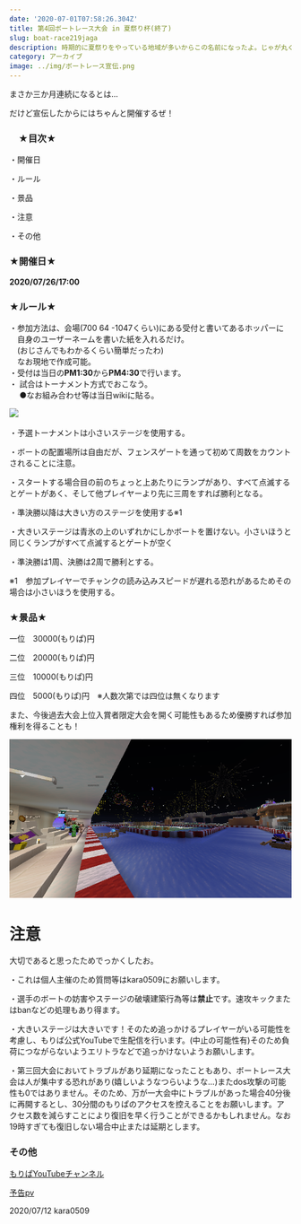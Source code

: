 ```yaml
---
date: '2020-07-01T07:58:26.304Z'
title: 第4回ボートレース大会 in 夏祭り杯(終了)
slug: boat-race219jaga
description: 時期的に夏祭りをやっている地域が多いからこの名前になったよ。じゃが丸くんアイスは作るか知らん。
category: アーカイブ
image: ../img/ボートレース宣伝.png
---
```

まさか三か月連続になるとは...

だけど宣伝したからにはちゃんと開催するぜ！

### 　**★目次★**

・開催日

・ルール

・景品

・注意

・その他

### ★開催日★

**2020/07/26/17:00**

### ★ルール★

  
・参加方法は、会場(700 64 -1047くらい)にある受付と書いてあるホッパーに  
　自身のユーザーネームを書いた紙を入れるだけ。  
　(おじさんでもわかるくらい簡単だったわ)  
　なお現地で作成可能。  
・受付は当日の**PM1:30**から**PM4:30**で行います。  
・ 試合はトーナメント方式でおこなう。  
　
●なお組み合わせ等は当日wikiに貼る。

![](/img/第四回ボートレース　リーグ.png)

・予選トーナメントは小さいステージを使用する。

・ボートの配置場所は自由だが、フェンスゲートを通って初めて周数をカウントされることに注意。

・スタートする場合目の前のちょっと上あたりにランプがあり、すべて点滅するとゲートがあく、そして他プレイヤーより先に三周をすれば勝利となる。

・準決勝以降は大きい方のステージを使用する※1

・大きいステージは青氷の上のいずれかにしかボートを置けない。小さいほうと同じくランプがすべて点滅するとゲートが空く

・準決勝は1周、決勝は2周で勝利とする。

※1　参加プレイヤーでチャンクの読み込みスピードが遅れる恐れがあるためその場合は小さいほうを使用する。

### ★景品★

一位　30000(もりぱ)円

二位　20000(もりぱ)円

三位　10000(もりぱ)円

四位　5000(もりぱ)円　※人数次第では四位は無くなります

また、今後過去大会上位入賞者限定大会を開く可能性もあるため優勝すれば参加権利を得ることも！

![](/img/2020-04-05_17.57.05.png)

# **注意**

大切であると思ったためでっかくしたお。

・これは個人主催のため質問等はkara0509にお願いします。

・選手のボートの妨害やステージの破壊建築行為等は**禁止**です。速攻キックまたはbanなどの処理もあり得ます。

・大きいステージは大きいです！そのため追っかけるプレイヤーがいる可能性を考慮し、もりぱ公式YouTubeで生配信を行います。(中止の可能性有)そのため負荷につながらないようエリトラなどで追っかけないようお願いします。

・第三回大会においてトラブルがあり延期になったこともあり、ボートレース大会は人が集中する恐れがあり(嬉しいようなつらいような...)またdos攻撃の可能性も0ではありません。そのため、万が一大会中にトラブルがあった場合40分後に再開するとし、30分間のもりぱのアクセスを控えることをお願いします。アクセス数を減らすことにより復旧を早く行うことができるかもしれません。なお19時すぎても復旧しない場合中止または延期とします。

### その他

[もりぱYouTubeチャンネル](https://www.youtube.com/channel/UC5huN7nu_9RJKB-rPk8Z0hQ)

[予告pv](https://www.youtube.com/watch?v=lS2TodU-m20&feature=youtu.be)

2020/07/12 kara0509